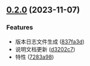 

## [0.2.0](https://github.com/omamzhang/version-log/compare/v0.1.0...v0.2.0) (2023-11-07)


### Features

* 版本日志文件生成 ([837fa3d](https://github.com/omamzhang/version-log/commit/837fa3d3e5a653586ae36a41a033199cb8b25e11))
* 说明文档更新 ([d3202c7](https://github.com/omamzhang/version-log/commit/d3202c70338102e10a29aa1802ff0ca39ed9be54))
* 特性 ([7283a98](https://github.com/omamzhang/version-log/commit/7283a98893f31df564bacdb2bc0cbf85fd45b3c2))
